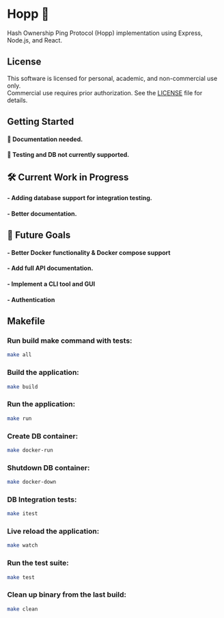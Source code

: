 # Hopp 🐇

Hash Ownership Ping Protocol (Hopp) implementation using Express, Node.js, and React. 
## License
This software is licensed for personal, academic, and non-commercial use only.  
Commercial use requires prior authorization. See the [LICENSE](./LICENSE) file for details.

## Getting Started

#### 📄 Documentation needed.  
#### 🚫 Testing and DB not currently supported.


## 🛠️ Current Work in Progress
#### - Adding database support for integration testing.  
#### - Better documentation.  


## 🚀 Future Goals
#### - Better Docker functionality & Docker compose support
#### - Add full API documentation.  
#### - Implement a CLI tool and GUI  
#### - Authentication


## Makefile

### Run build make command with tests:  
```bash
make all
```

### Build the application:  
```bash
make build
```

### Run the application:  
```bash
make run
```

### Create DB container:  
```bash
make docker-run
```

### Shutdown DB container:  
```bash
make docker-down
```

### DB Integration tests:  
```bash
make itest
```

### Live reload the application:  
```bash
make watch
```

### Run the test suite:  
```bash
make test
```

### Clean up binary from the last build:  
```bash
make clean
```
